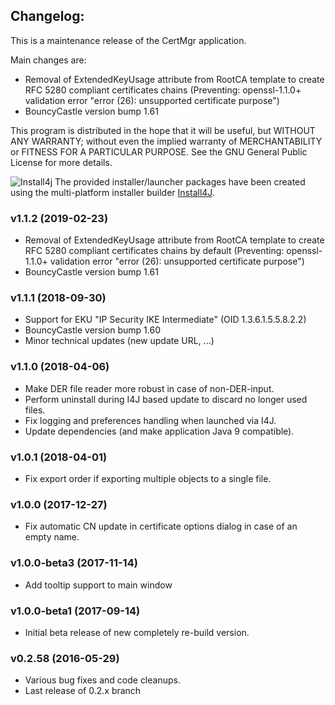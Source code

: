 ## Changelog:
This is a maintenance release of the CertMgr application.

Main changes are:
* Removal of ExtendedKeyUsage attribute from RootCA template to create RFC 5280 compliant certificates chains (Preventing: openssl-1.1.0+ validation error "error (26): unsupported certificate purpose")
* BouncyCastle version bump 1.61

This program is distributed in the hope that it will be useful,
but WITHOUT ANY WARRANTY; without even the implied warranty of
MERCHANTABILITY or FITNESS FOR A PARTICULAR PURPOSE.  See the
GNU General Public License for more details.

![Install4j](http://certmgr.carne.de/install4j_small.png) The provided installer/launcher packages have been created using the multi-platform installer builder [Install4J](https://www.ej-technologies.com/products/install4j/overview.html).

### v1.1.2 (2019-02-23)
* Removal of ExtendedKeyUsage attribute from RootCA template to create RFC 5280 compliant certificates chains by default (Preventing: openssl-1.1.0+ validation error "error (26): unsupported certificate purpose")
* BouncyCastle version bump 1.61

### v1.1.1 (2018-09-30)
* Support for EKU "IP Security IKE Intermediate" (OID 1.3.6.1.5.5.8.2.2) 
* BouncyCastle version bump 1.60
* Minor technical updates (new update URL, ...)

### v1.1.0 (2018-04-06)
* Make DER file reader more robust in case of non-DER-input.
* Perform uninstall during I4J based update to discard no longer used files.
* Fix logging and preferences handling when launched via I4J.
* Update dependencies (and make application Java 9 compatible).

### v1.0.1 (2018-04-01)
* Fix export order if exporting multiple objects to a single file.

### v1.0.0 (2017-12-27)
* Fix automatic CN update in certificate options dialog in case of an empty name.

### v1.0.0-beta3 (2017-11-14)
* Add tooltip support to main window

### v1.0.0-beta1 (2017-09-14)
* Initial beta release of new completely re-build version.

### v0.2.58 (2016-05-29)
* Various bug fixes and code cleanups.
* Last release of 0.2.x branch
